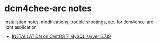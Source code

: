 # dcm4chee-arc notes
Installation notes, modifications, trouble shootings, etc. for dcm4chee-arc-light application

* [INSTALLATION on CentOS 7, MySQL server 5.7.19](INSTALLATION-dcm4chee-arc-5.10.5-centos-7-mysql-5.7.19.md)
